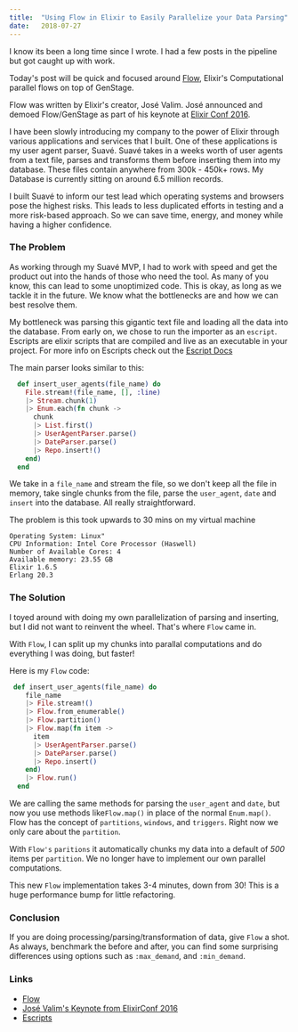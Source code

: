 ```yaml
---
title:  "Using Flow in Elixir to Easily Parallelize your Data Parsing"
date:   2018-07-27
---
```


I know its been a long time since I wrote. I had a few posts in the pipeline but got caught up with work.

Today's post will be quick and focused around [Flow](https://github.com/elixir-lang/flow), Elixir's Computational parallel flows on top of GenStage. 

Flow was written by Elixir's creator, José Valim. José announced and demoed Flow/GenStage as part of his keynote at [Elixir Conf 2016](https://youtu.be/srtMWzyqdp8?t=244).

I have been slowly introducing my company to the power of Elixir through various applications and services that I built. One of these applications is my user agent parser, Suavé. Suavé takes in a weeks worth of user agents from a text file, parses and transforms them before inserting them into my database. These files contain anywhere from 300k - 450k+ rows. My Database is currently sitting on around 6.5 million records. 

I built Suavé to inform our test lead which operating systems and browsers pose the highest risks. This leads to less duplicated efforts in testing and a more risk-based approach. So we can save time, energy, and money while having a higher confidence.

### The Problem

As working through my Suavé MVP, I had to work with speed and get the product out into the hands of those who need the tool. As many of you know, this can lead to some unoptimized code. This is okay, as long as we tackle it in the future. We know what the bottlenecks are and how we can best resolve them.

My bottleneck was parsing this gigantic text file and loading all the data into the database. From early on, we chose to run the importer as an `escript`. Escripts are elixir scripts that are compiled and live as an executable in your project. For more info on Escripts check out the [Escript Docs](https://hexdocs.pm/mix/master/Mix.Tasks.Escript.Build.html)

The main parser looks similar to this:

```elixir
  def insert_user_agents(file_name) do
    File.stream!(file_name, [], :line)
    |> Stream.chunk(1)
    |> Enum.each(fn chunk ->
      chunk
      |> List.first()
      |> UserAgentParser.parse()
      |> DateParser.parse()
      |> Repo.insert!()
    end)
  end
```

We take in a `file_name` and stream the file, so we don't keep all the file in memory, take single chunks from the file, parse the `user_agent`, `date` and `insert` into the database. All really straightforward.

The problem is this took upwards to 30 mins on my virtual machine

```
Operating System: Linux"
CPU Information: Intel Core Processor (Haswell)
Number of Available Cores: 4
Available memory: 23.55 GB
Elixir 1.6.5
Erlang 20.3
```

### The Solution

I toyed around with doing my own parallelization of parsing and inserting, but I did not want to reinvent the wheel. That's where `Flow` came in.

With `Flow`, I can split up my chunks into parallal computations and do everything I was doing, but faster!

Here is my `Flow` code:

```elixir
 def insert_user_agents(file_name) do
    file_name
    |> File.stream!()
    |> Flow.from_enumerable()
    |> Flow.partition()
    |> Flow.map(fn item -> 
      item
      |> UserAgentParser.parse()
      |> DateParser.parse()
      |> Repo.insert()
    end)
    |> Flow.run()
  end
```

We are calling the same methods for parsing the `user_agent` and `date`, but now you use methods like`Flow.map()` in place of the normal `Enum.map()`. Flow has the concept of `partitions`, `windows`, and `triggers`. Right now we only care about the `partition`. 

With `Flow's` `paritions` it automatically chunks my data into a default of _500_ items per `partition`. We no longer have to implement our own parallel computations. 

This new `Flow` implementation takes 3-4 minutes, down from 30! This is a huge performance bump for little refactoring.

### Conclusion

If you are doing processing/parsing/transformation of data, give `Flow` a shot. As always, benchmark the before and after, you can find some surprising differences using options such as `:max_demand`, and `:min_demand`.

### Links

* [Flow](https://github.com/elixir-lang/flow)
* [José Valim's Keynote from ElixirConf 2016](https://youtu.be/srtMWzyqdp8?t=244)
* [Escripts](https://hexdocs.pm/mix/master/Mix.Tasks.Escript.Build.html)